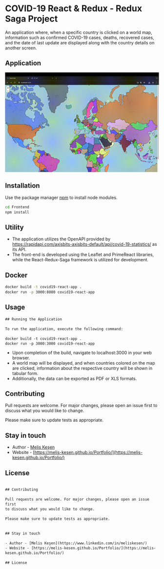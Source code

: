 # COVID-19 React & Redux - Redux Saga Project

An application where, when a specific country is clicked on a world map, information such as confirmed COVID-19 cases, deaths, recovered cases, and the date of last update are displayed along with the country details on another screen.

## Application
![](./covid.gif)

## Installation

Use the package manager [npm](https://www.npmjs.com) to install node modules.

```bash
cd Frontend
npm install 
```

## Utility
- The application utilizes the OpenAPI provided by https://rapidapi.com/axisbits-axisbits-default/api/covid-19-statistics/ as its API.
- The front-end is developed using the Leaflet and PrimeReact libraries, while the React-Redux-Saga framework is utilized for development.


## Docker

```bash
docker build -t covid19-react-app . 
docker run -p 3000:8080 covid19-react-app
```

## Usage

```text
## Running the Application

To run the application, execute the following command:

docker build -t covid19-react-app . 
docker run -p 3000:3000 covid19-react-app
```
- Upon completion of the build, navigate to localhost:3000 in your web browser.
- A world map will be displayed, and when countries colored on the map are clicked, information about the respective country will be shown in tabular form. 
- Additionally, the data can be exported as PDF or XLS formats.
## Contributing

Pull requests are welcome. For major changes, please open an issue first
to discuss what you would like to change.

Please make sure to update tests as appropriate.


## Stay in touch

- Author - [Melis Keşen](https://www.linkedin.com/in/meliskesen/)
- Website - [https://melis-kesen.github.io/Portfolio/](https://melis-kesen.github.io/Portfolio/)

## License


```

## Contributing

Pull requests are welcome. For major changes, please open an issue first
to discuss what you would like to change.

Please make sure to update tests as appropriate.


## Stay in touch

- Author - [Melis Keşen](https://www.linkedin.com/in/meliskesen/)
- Website - [https://melis-kesen.github.io/Portfolio/](https://melis-kesen.github.io/Portfolio/)

## License
